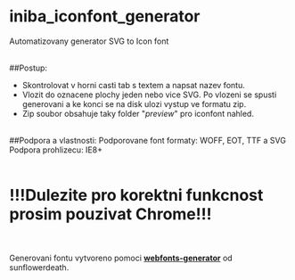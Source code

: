 # iniba_iconfont_generator
Automatizovany generator SVG to Icon font<br><br>

##Postup:
- Skontrolovat v horni casti tab s textem a napsat nazev fontu.<br>
- Vlozit do oznacene plochy jeden nebo vice SVG. Po vlozeni se spusti generovani a ke konci se na disk ulozi vystup ve formatu zip.<br>
- Zip soubor obsahuje taky folder "_preview_" pro iconfont nahled.<br><br>

##Podpora a vlastnosti:
Podporovane font formaty: WOFF, EOT, TTF a SVG<br>
Podpora prohlizecu: IE8+<br><br>

# !!!Dulezite pro korektni funkcnost prosim pouzivat Chrome!!!<br><br>

Generovani fontu vytvoreno pomoci <a href="https://github.com/sunflowerdeath/webfonts-generator"><b>webfonts-generator</b></a> od sunflowerdeath.
